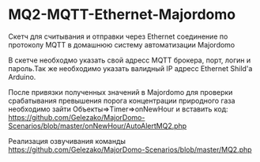 # MQ2-MQTT-Ethernet-Majordomo
Скетч для считывания и отправки через Ethernet соединение по протоколу MQTT в домашнюю систему автоматизации Majordomo

В скетче необходмо указать свой адресс MQTT брокера, порт, логин и пароль.Так же необходимо указать валидный IP адресс Ethernet Shild'a Arduino.

После привязки полученных значений в Majordomo для проверки срабатывания превышения порога концентрации природного газа необходимо зайти Объекты=>Timer=>onNewHour и вставить код:
https://github.com/Gelezako/MajorDomo-Scenarios/blob/master/onNewHour/AutoAlertMQ2.php

Реализация озвучивания команды
https://github.com/Gelezako/MajorDomo-Scenarios/blob/master/MQ2.php
